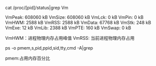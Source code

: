 
cat /proc/[pid]/status|grep Vm

VmPeak:	  608060 kB
VmSize:	  608060 kB
VmLck:	       0 kB
VmPin:	       0 kB
VmHWM:	    2588 kB
VmRSS:	    2588 kB
VmData:	   67768 kB
VmStk:	     248 kB
VmExe:	      12 kB
VmLib:	    2388 kB
VmPTE:	     160 kB
VmSwap:	       0 kB


VmHWM：进程物理内存占用峰值
VmRSS: 当前进程物理内存占用


ps -o pmem,s,pid,ppid,sid,tty,cmd -A|grep

pmem:占用内存百分比